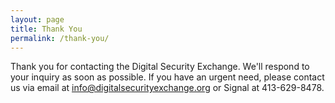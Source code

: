 ```yaml
---
layout: page
title: Thank You
permalink: /thank-you/
---
```


Thank you for contacting the Digital Security Exchange. We'll respond to your inquiry as soon as possible. If you have an urgent need, please contact us via email at info@digitalsecurityexchange.org or Signal at 413-629-8478.